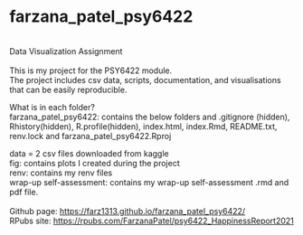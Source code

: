 # farzana_patel_psy6422
<br>Data Visualization Assignment<br>
<br>
This is my project for the PSY6422 module.</br>
The project includes csv data, scripts, documentation, and visualisations that can be easily reproducible.

What is in each folder?<br>
farzana_patel_psy6422: contains the below folders and .gitignore (hidden), Rhistory(hidden), R.profile(hidden), index.html, index.Rmd, README.txt, renv.lock and farzana_patel_psy6422.Rproj 

data = 2 csv files downloaded from kaggle<br>
fig: contains plots I created during the project <br>
renv: contains my renv files<br>
wrap-up self-assessment: contains my wrap-up self-assessment .rmd and pdf file.<br>
<br>
Github page: https://farz1313.github.io/farzana_patel_psy6422/      <br>
RPubs site: https://rpubs.com/FarzanaPatel/psy6422_HappinessReport2021   
